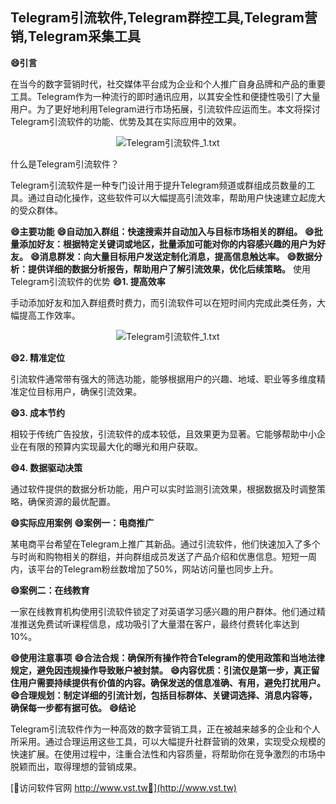 ## **Telegram引流软件,Telegram群控工具,Telegram营销,Telegram采集工具**
**😄引言**

在当今的数字营销时代，社交媒体平台成为企业和个人推广自身品牌和产品的重要工具。Telegram作为一种流行的即时通讯应用，以其安全性和便捷性吸引了大量用户。为了更好地利用Telegram进行市场拓展，引流软件应运而生。本文将探讨Telegram引流软件的功能、优势及其在实际应用中的效果。

 <center><img src="https://vst.tw/MP4/tuiguang/png/4.png" alt="Telegram引流软件_1.txt"></center>

什么是Telegram引流软件？

Telegram引流软件是一种专门设计用于提升Telegram频道或群组成员数量的工具。通过自动化操作，这些软件可以大幅提高引流效率，帮助用户快速建立起庞大的受众群体。

**😄主要功能**
**😄自动加入群组：快速搜索并自动加入与目标市场相关的群组。**
**😄批量添加好友：根据特定关键词或地区，批量添加可能对你的内容感兴趣的用户为好友。**
**😄消息群发：向大量目标用户发送定制化消息，提高信息触达率。**
**😄数据分析：提供详细的数据分析报告，帮助用户了解引流效果，优化后续策略。**
使用Telegram引流软件的优势
**😄1. 提高效率**

手动添加好友和加入群组费时费力，而引流软件可以在短时间内完成此类任务，大幅提高工作效率。

 <center><img src="https://vst.tw/MP4/tuiguang/png/3.png" alt="Telegram引流软件_1.txt"></center>

**😄2. 精准定位**

引流软件通常带有强大的筛选功能，能够根据用户的兴趣、地域、职业等多维度精准定位目标用户，确保引流效果。

**😄3. 成本节约**

相较于传统广告投放，引流软件的成本较低，且效果更为显著。它能够帮助中小企业在有限的预算内实现最大化的曝光和用户获取。

**😄4. 数据驱动决策**

通过软件提供的数据分析功能，用户可以实时监测引流效果，根据数据及时调整策略，确保资源的最优配置。

**😄实际应用案例**
**😄案例一：电商推广**

某电商平台希望在Telegram上推广其新品。通过引流软件，他们快速加入了多个与时尚和购物相关的群组，并向群组成员发送了产品介绍和优惠信息。短短一周内，该平台的Telegram粉丝数增加了50%，网站访问量也同步上升。

**😄案例二：在线教育**

一家在线教育机构使用引流软件锁定了对英语学习感兴趣的用户群体。他们通过精准推送免费试听课程信息，成功吸引了大量潜在客户，最终付费转化率达到10%。

**😄使用注意事项**
**😄合法合规：确保所有操作符合Telegram的使用政策和当地法律规定，避免因违规操作导致账户被封禁。**
**😄内容优质：引流仅是第一步，真正留住用户需要持续提供有价值的内容。确保发送的信息准确、有用，避免打扰用户。**
**😄合理规划：制定详细的引流计划，包括目标群体、关键词选择、消息内容等，确保每一步都有据可依。**
**😄结论**

Telegram引流软件作为一种高效的数字营销工具，正在被越来越多的企业和个人所采用。通过合理运用这些工具，可以大幅提升社群营销的效果，实现受众规模的快速扩展。在使用过程中，注重合法性和内容质量，将帮助你在竞争激烈的市场中脱颖而出，取得理想的营销成果。


[👻访问软件官网 http://www.vst.tw👻](http://www.vst.tw)
